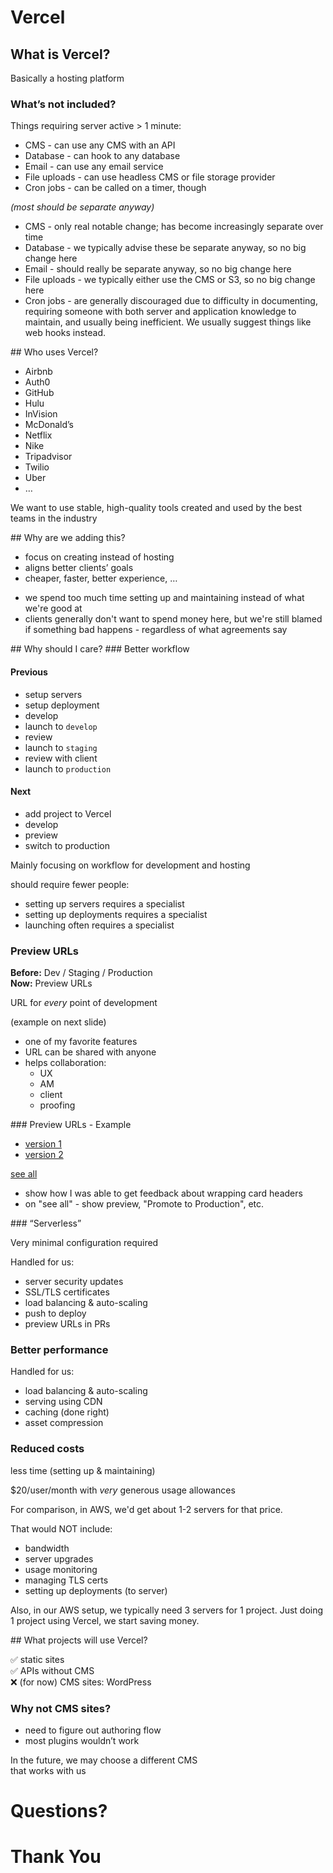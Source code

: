 # Vercel

## What is Vercel?

Basically a hosting platform

### What’s not included?

<div>

Things requiring server active > 1 minute:

- CMS - can use any CMS with an API
- Database - can hook to any database
- Email - can use any email service
- File uploads - can use headless CMS or file storage provider
- Cron jobs - can be called on a timer, though

</div>

_(most should be separate anyway)_

<Notes>

- CMS - only real notable change; has become increasingly separate over time
- Database - we typically advise these be separate anyway, so no big change here
- Email - should really be separate anyway, so no big change here
- File uploads - we typically either use the CMS or S3, so no big change here
- Cron jobs - are generally discouraged due to difficulty in documenting, requiring someone with both server and application knowledge to maintain, and usually being inefficient. We usually suggest things like web hooks instead.

</Notes>
## Who uses Vercel?

- Airbnb
- Auth0
- GitHub
- Hulu
- InVision
- McDonald’s
- Netflix
- Nike
- Tripadvisor
- Twilio
- Uber
- …

<Notes>

We want to use stable, high-quality tools created and used by the best teams in the industry

</Notes>
## Why are we adding this?

- focus on creating instead of hosting
- aligns better clients’ goals
- cheaper, faster, better experience, …

<Notes>

- we spend too much time setting up and maintaining instead of what we're good at
- clients generally don't want to spend money here, but we're still blamed if something bad happens - regardless of what agreements say

</Notes>
## Why should I care?
### Better workflow

#### Previous

- setup servers
- setup deployment
- develop
- launch to `develop`
- review
- launch to `staging`
- review with client
- launch to `production`

#### Next

- add project to Vercel
- develop
- preview
- switch to production

<Notes>

Mainly focusing on workflow for development and hosting

should require fewer people:

- setting up servers requires a specialist
- setting up deployments requires a specialist
- launching often requires a specialist

</Notes>

### Preview URLs

**Before:** Dev / Staging / Production<br />
**Now:** Preview URLs

URL for _every_ point of development

<Notes>

(example on next slide)

- one of my favorite features
- URL can be shared with anyone
- helps collaboration:
  - UX
  - AM
  - client
  - proofing

</Notes>
### Preview URLs - Example

- [version 1](https://christensenarms-selector-tool-cn7njmpu5-gsandf1.vercel.app/#WzAsMF0)
- [version 2](https://christensenarms-selector-tool-eqxdvabtg-gsandf1.vercel.app/#WzAsMF0)

[see all](https://vercel.com/gsandf/christensenarms-selector-tool)

<Notes>

- show how I was able to get feedback about wrapping card headers
- on "see all" - show preview, "Promote to Production", etc.

</Notes>
### “Serverless”

Very minimal configuration required

Handled for us:

- server security updates
- SSL/TLS certificates
- load balancing & auto-scaling
- push to deploy
- preview URLs in PRs

### Better performance

Handled for us:

- load balancing & auto-scaling
- serving using CDN
- caching (done right)
- asset compression

### Reduced costs

less time (setting up & maintaining)

$20/user/month with _very_ generous usage allowances

<Notes>

For comparison, in AWS, we'd get about 1-2 servers for that price.

That would NOT include:

- bandwidth
- server upgrades
- usage monitoring
- managing TLS certs
- setting up deployments (to server)

Also, in our AWS setup, we typically need 3 servers for 1 project. Just doing 1 project using Vercel, we start saving money.

</Notes>
## What projects will use Vercel?

✅ static sites<br />
✅ APIs without CMS<br />
❌ (for now) CMS sites: WordPress

### Why not CMS sites?

- need to figure out authoring flow
- most plugins wouldn’t work

In the future, we may choose a different CMS<br />
that works with us

# Questions?

# Thank You
